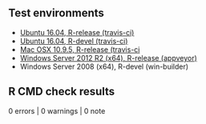 ## Test environments

* [Ubuntu 16.04, R-release (travis-ci)](https://travis-ci.org/prioritizr/wdpar/builds)
* [Ubuntu 16.04, R-devel (travis-ci)](https://travis-ci.org/prioritizr/wdpar/builds)
* [Mac OSX 10.9.5, R-release (travis-ci](https://travis-ci.org/prioritizr/wdpar/builds)
* [Windows Server 2012 R2 (x64), R-release (appveyor)](https://ci.appveyor.com/project/jeffreyhanson/wdpar)
* Windows Server 2008 (x64), R-devel (win-builder)

## R CMD check results

0 errors | 0 warnings | 0 note
